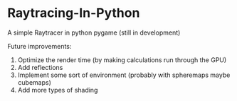# Raytracing-In-Python
A simple Raytracer in python pygame (still in development)

Future improvements:
1. Optimize the render time (by making calculations run through the GPU)
2. Add reflections
3. Implement some sort of environment (probably with spheremaps maybe cubemaps)
4. Add more types of shading
   
